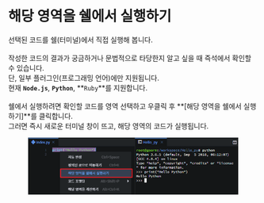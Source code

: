 # 해당 영역을 쉘에서 실행하기

선택된 코드를 쉘(터미널)에서 직접 실행해 봅니다. \
\
작성한 코드의 결과가 궁금하거나 문법적으로 타당한지 알고 싶을 때 즉석에서 확인할 수 있습니다. \
단, 일부 플러그인(프로그래밍 언어)에만 지원됩니다. \
현재 **`Node.js`**, **`Python`**, **`Ruby`**를 지원합니다.\
\
쉘에서 실행하려면 확인할 코드를 영역 선택하고 우클릭 후 **\[해당 영역을 쉘에서 실행하기]**를 클릭합니다.\
그러면 즉시 새로운 터미널 창이 뜨고, 해당 영역의 코드가 실행됩니다.

<figure><img src="../../../.gitbook/assets/image (32).png" alt=""><figcaption></figcaption></figure>



###
